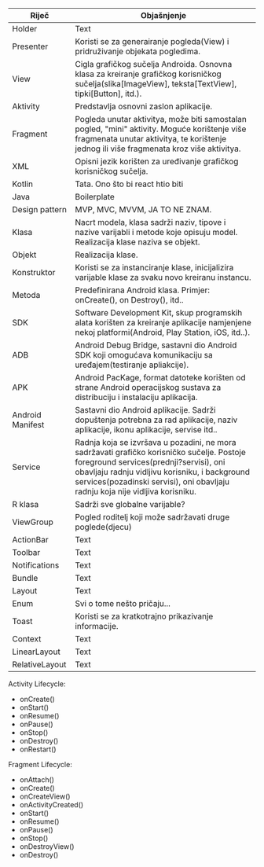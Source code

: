 

| Riječ | Objašnjenje |
| ------ | ------ |
| Holder | Text |
| Presenter | Koristi se za generairanje pogleda(View) i pridruživanje objekata pogledima. |
| View | Cigla grafičkog sučelja Androida. Osnovna klasa za kreiranje grafičkog korisničkog sučelja(slika[ImageView], teksta[TextView], tipki[Button], itd.). |
| Aktivity | Predstavlja osnovni zaslon aplikacije. |
| Fragment | Pogleda unutar aktivitya, može biti samostalan pogled, "mini" aktivity. Moguće korištenje više fragmenata unutar aktivitya, te korištenje jednog ili više fragmenata kroz više aktivitya. |
| XML | Opisni jezik korišten za uređivanje grafičkog korisničkog sučelja. |
| Kotlin | Tata. Ono što bi react htio biti |
| Java | Boilerplate |
| Design pattern | MVP, MVC, MVVM, JA TO NE ZNAM. |
| Klasa | Nacrt modela, klasa sadrži naziv, tipove i nazive varijabli i metode koje opisuju model. Realizacija klase naziva se objekt. |
| Objekt | Realizacija klase.   |
| Konstruktor | Koristi se za instanciranje klase, inicijalizira varijable klase za svaku novo kreiranu instancu. |
| Metoda | Predefinirana Android klasa. Primjer: onCreate(), on Destroy(), itd..  |
| SDK | Software Development Kit, skup programskih alata korišten za kreiranje aplikacije namjenjene nekoj platformi(Android, Play Station, iOS, itd..).  |
| ADB | Android Debug Bridge, sastavni dio Android SDK koji omogućava komunikaciju sa uređajem(testiranje apliakcije). |
| APK | Android PacKage,  format datoteke korišten od strane Android operacijskog sustava za distribuciju i instalaciju aplikacija. |
| Android Manifest | Sastavni dio Android aplikacije. Sadrži dopuštenja potrebna za rad aplikacije, naziv aplikacije, ikonu aplikacije, servise itd..  |
| Service | Radnja koja se izvršava u pozadini, ne mora sadržavati grafičko korisničko sučelje. Postoje foreground services(prednji?servisi), oni obavljaju radnju vidljivu korisniku, i background services(pozadinski servisi), oni obavljaju radnju koja nije vidljiva korisniku. |
| R klasa | Sadrži sve globalne varijable? |
| ViewGroup | Pogled roditelj koji može sadržavati druge poglede(djecu) |
| ActionBar | Text |
| Toolbar | Text |
| Notifications | Text |
| Bundle | Text |
| Layout | Text |
| Enum | Svi o tome nešto pričaju... |
| Toast | Koristi se za kratkotrajno prikazivanje informacije.|
| Context | Text |
| LinearLayout | Text |
| RelativeLayout | Text |





Activity Lifecycle:

- onCreate()
- onStart()
- onResume()
- onPause()
- onStop()
- onDestroy()
- onRestart()

Fragment Lifecycle:

- onAttach()
- onCreate()
- onCreateView()
- onActivityCreated()
- onStart()
- onResume()
- onPause()
- onStop()
- onDestroyView()
- onDestroy()
